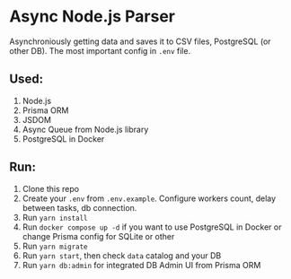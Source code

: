 # Async Node.js Parser

Asynchroniously getting data and saves it to CSV files, PostgreSQL (or other DB).
The most important config in `.env` file.

## Used:

1. Node.js
2. Prisma ORM
3. JSDOM
4. Async Queue from Node.js library
5. PostgreSQL in Docker

## Run:

1. Clone this repo
2. Create your `.env` from `.env.example`. Configure workers count, delay between tasks, db connection.
3. Run `yarn install`
4. Run `docker compose up -d` if you want to use PostgreSQL in Docker or change Prisma config for SQLite or other
5. Run `yarn migrate`
6. Run `yarn start`, then check `data` catalog and your DB
7. Run `yarn db:admin` for integrated DB Admin UI from Prisma ORM

